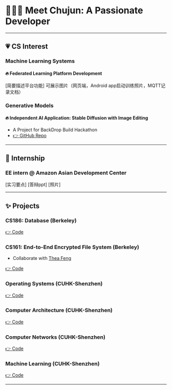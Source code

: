 # 👩🏻‍💻 Meet Chujun: A Passionate Developer
---
## 💗 CS Interest
### Machine Learning Systems
#### 🔥 Federated Learning Platform Development
[简要描述平台功能]
可展示图片（网页端，Android app启动训练照片，MQTT记录文档）

### Generative Models
#### 🔥 Independent AI Application: Stable Diffusion with Image Editing
- A Project for BackDrop Build Hackathon
- [👉 GitHub Repo](https://github.com/AmyTao/Image-Editing-With-Stable-Diffusion)

---
## 👣 Internship
### EE intern @ Amazon Asian Development Center

[实习要点]
[答辩ppt]
[照片]

---

## ✨ Projects
### CS186: Database (Berkeley)
[👉 Code](https://github.com/AmyTao/CS186-Database)

### CS161: End-to-End Encrypted File System (Berkeley)
- Collaborate with [Thea Feng](https://github.com/Thea-Feng)

[👉 Code](https://github.com/cs161-students/sp23-proj2-midnights)

### Operating Systems (CUHK-Shenzhen)
[👉 Code](https://github.com/AmyTao/Operating-Systems)

### Computer Architecture (CUHK-Shenzhen)
[👉 Code](https://github.com/AmyTao/Computer-Architecture)

### Computer Networks (CUHK-Shenzhen)
[👉 Code](https://github.com/AmyTao/ECE4016-Computer-Networks)

### Machine Learning (CUHK-Shenzhen)
[👉 Code](https://github.com/AmyTao/ECE4016-Computer-Networks)

---






